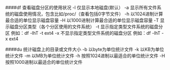 ####df 
查看磁盘分区的使用状况
-l 仅显示本地磁盘(默认）
-a 显示所有文件系统的磁盘使用情况，包含比如/proc/（查看包括0字节文件）
-h 以1024进制计算最合适的单位显示磁盘容量
-H 以1000进制计算最合适的单位显示磁盘容量
-T 显示磁盘分区类型（各个分区使用的文件系统）
-t 显示指定类型文件系统的磁盘分区 例如：df -lhT -t ext4
-x 不显示指定类型文件系统的磁盘分区 例如：df -lhT -x ext4

####du 
统计磁盘上的目录或文件大小
-b 以byte为单位统计文件
-k 以KB为单位统计文件
-m 以MB为单位统计文件
-h 按照1024进制以最适合的单位统计文件
-H 按照1000进制以最适合的单位统计文件

